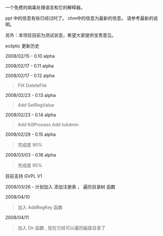 一个免费的病毒处理语言和它的解释器。

ppt 中的信息有些已经过时了。
chm中的信息为最新的信息。
请参考最新的说明。

另外：本项目目前为测试状态，希望大家提供宝贵意见。

ecliptic 更新历史

2008/02/15 - 0.10 alpha

2008/02/17 - 0.11 alpha

2008/02/17 - 0.12 alpha
> FIX DeleteFile

2008/02/23 - 0.13 alpha
> Add SetRegValue

2008/02/23 - 0.14 alpha
> Add KillProcess
> Add IsAdmin

2008/02/29 - 0.15 alpha
> 完成度 90%

2008/03/03 - 0.16 alpha
> 完成度 95%

目前支持 GVPL V1

2008/03/26 - 计划加入 添加注册表 ， 遍历目录树 函数

2008/04/10
> 加入 AddRegKey 函数

2008/04/11
> 加入 Dir 函数 , 现在已经可以遍历磁盘目录了
